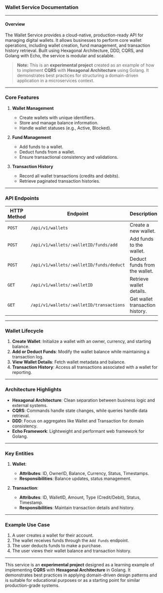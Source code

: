 ### **Wallet Service Documentation**

---

#### **Overview**

The Wallet Service provides a cloud-native, production-ready API for managing digital wallets. It allows businesses to perform core wallet operations, including wallet creation, fund management, and transaction history retrieval. Built using Hexagonal Architecture, DDD, CQRS, and Golang with Echo, the service is modular and scalable.

> **Note:** This is an **experimental project** created as an example of how to implement **CQRS** with **Hexagonal Architecture** using Golang. It demonstrates best practices for structuring a domain-driven application in a microservices context.

---

### **Core Features**

1. **Wallet Management**
    - Create wallets with unique identifiers.
    - Store and manage balance information.
    - Handle wallet statuses (e.g., Active, Blocked).

2. **Fund Management**
    - Add funds to a wallet.
    - Deduct funds from a wallet.
    - Ensure transactional consistency and validations.

3. **Transaction History**
    - Record all wallet transactions (credits and debits).
    - Retrieve paginated transaction histories.

---

### **API Endpoints**

| **HTTP Method** | **Endpoint**                          | **Description**               |
|------------------|---------------------------------------|-------------------------------|
| `POST`           | `/api/v1/wallets`                   | Create a new wallet.          |
| `POST`           | `/api/v1/wallets/:walletID/funds/add` | Add funds to the wallet.      |
| `POST`           | `/api/v1/wallets/:walletID/funds/deduct` | Deduct funds from the wallet. |
| `GET`            | `/api/v1/wallets/:walletID`          | Retrieve wallet details.      |
| `GET`            | `/api/v1/wallets/:walletID/transactions` | Get wallet transaction history.|

---

### **Wallet Lifecycle**

1. **Create Wallet**: Initialize a wallet with an owner, currency, and starting balance.
2. **Add or Deduct Funds**: Modify the wallet balance while maintaining a transaction log.
3. **View Wallet Details**: Fetch wallet metadata and balance.
4. **Transaction History**: Access all transactions associated with a wallet for reporting.

---

### **Architecture Highlights**

- **Hexagonal Architecture**: Clean separation between business logic and external systems.
- **CQRS**: Commands handle state changes, while queries handle data retrieval.
- **DDD**: Focus on aggregates like Wallet and Transaction for domain consistency.
- **Echo Framework**: Lightweight and performant web framework for Golang.

---

### **Key Entities**

1. **Wallet**:
    - **Attributes**: ID, OwnerID, Balance, Currency, Status, Timestamps.
    - **Responsibilities**: Balance updates, status management.

2. **Transaction**:
    - **Attributes**: ID, WalletID, Amount, Type (Credit/Debit), Status, Timestamp.
    - **Responsibilities**: Maintain transaction details and history.

---

### **Example Use Case**

1. A user creates a wallet for their account.
2. The wallet receives funds through the `Add Funds` endpoint.
3. The user deducts funds to make a purchase.
4. The user views their wallet balance and transaction history.

---

This service is an **experimental project** designed as a learning example of implementing **CQRS** with **Hexagonal Architecture** in Golang. It demonstrates best practices in applying domain-driven design patterns and is suitable for educational purposes or as a starting point for similar production-grade systems.